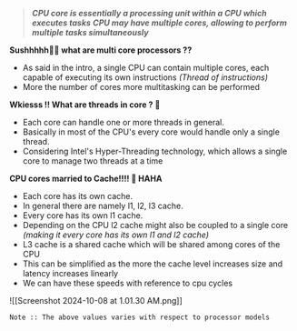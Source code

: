 > ***CPU core is essentially a processing unit within a CPU which executes tasks***
> ***CPU may have multiple cores, allowing to perform multiple tasks simultaneously***

**Sushhhhh😮‍💨 what are multi core processors ??**
- As said in the intro, a single CPU can contain multiple cores, each capable of executing its own instructions *(Thread of instructions)*
- More the number of cores more multitasking can be performed

**Wkiesss !! What are threads in core ? 🧶**
- Each core can handle one or more threads in general.
- Basically in most of the CPU's every core would handle only a single thread.
- Considering Intel's Hyper-Threading technology, which allows a single core to manage two threads at a time

**CPU cores married to Cache!!!! 🤭 HAHA**
- Each core has its own cache.
- In general there are namely l1, l2, l3 cache. 
- Every core has its own l1 cache.
- Depending on the CPU l2 cache might also be coupled to a single core *(making it every core has its own l1 and l2 cache)*
- L3 cache is a shared cache which will be shared among cores of the CPU
- This can be simplified as the more the cache level increases size and latency increases linearly
- We can have these speeds with reference to cpu cycles

![[Screenshot 2024-10-08 at 1.01.30 AM.png]]

`Note :: The above values varies with respect to processor models`
